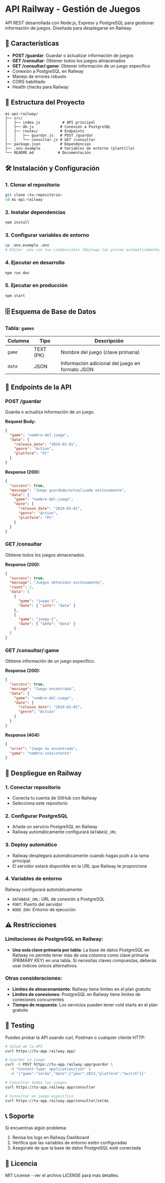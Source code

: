 # API Railway - Gestión de Juegos

API REST desarrollada con Node.js, Express y PostgreSQL para gestionar información de juegos. Diseñada para desplegarse en Railway.

## 🚀 Características

- **POST /guardar**: Guardar o actualizar información de juegos
- **GET /consultar**: Obtener todos los juegos almacenados  
- **GET /consultar/:game**: Obtener información de un juego específico
- Conexión a PostgreSQL en Railway
- Manejo de errores robusto
- CORS habilitado
- Health checks para Railway

## 📁 Estructura del Proyecto

```
mi-api-railway/
├── src/
│   ├── index.js          # API principal
│   ├── db.js            # Conexión a PostgreSQL
│   ├── routes/          # Endpoints
│   │   ├── guardar.js   # POST /guardar
│   │   └── consultar.js # GET /consultar
├── package.json         # Dependencias
├── .env.example         # Variables de entorno (plantilla)
└── README.md           # Documentación
```

## 🛠️ Instalación y Configuración

### 1. Clonar el repositorio
```bash
git clone <tu-repositorio>
cd mi-api-railway
```

### 2. Instalar dependencias
```bash
npm install
```

### 3. Configurar variables de entorno
```bash
cp .env.example .env
# Editar .env con tus credenciales (Railway las provee automáticamente)
```

### 4. Ejecutar en desarrollo
```bash
npm run dev
```

### 5. Ejecutar en producción
```bash
npm start
```

## 🗄️ Esquema de Base de Datos

### Tabla: `games`
| Columna | Tipo | Descripción |
|---------|------|-------------|
| `game` | TEXT (PK) | Nombre del juego (clave primaria) |
| `date` | JSON | Información adicional del juego en formato JSON |

## 📡 Endpoints de la API

### POST /guardar
Guarda o actualiza información de un juego.

**Request Body:**
```json
{
  "game": "nombre-del-juego",
  "date": {
    "release_date": "2024-01-01",
    "genre": "Action",
    "platform": "PC"
  }
}
```

**Response (200):**
```json
{
  "success": true,
  "message": "Juego guardado/actualizado exitosamente",
  "data": {
    "game": "nombre-del-juego",
    "date": {
      "release_date": "2024-01-01",
      "genre": "Action", 
      "platform": "PC"
    }
  }
}
```

### GET /consultar
Obtiene todos los juegos almacenados.

**Response (200):**
```json
{
  "success": true,
  "message": "Juegos obtenidos exitosamente",
  "count": 2,
  "data": [
    {
      "game": "juego-1",
      "date": { "info": "data" }
    },
    {
      "game": "juego-2", 
      "date": { "info": "data" }
    }
  ]
}
```

### GET /consultar/:game
Obtiene información de un juego específico.

**Response (200):**
```json
{
  "success": true,
  "message": "Juego encontrado",
  "data": {
    "game": "nombre-del-juego",
    "date": {
      "release_date": "2024-01-01",
      "genre": "Action"
    }
  }
}
```

**Response (404):**
```json
{
  "error": "Juego no encontrado",
  "game": "nombre-inexistente"
}
```

## 🚂 Despliegue en Railway

### 1. Conectar repositorio
- Conecta tu cuenta de GitHub con Railway
- Selecciona este repositorio

### 2. Configurar PostgreSQL
- Añade un servicio PostgreSQL en Railway
- Railway automáticamente configurará `DATABASE_URL`

### 3. Deploy automático
- Railway desplegará automáticamente cuando hagas push a la rama principal
- El servidor estará disponible en la URL que Railway te proporcione

### 4. Variables de entorno
Railway configurará automáticamente:
- `DATABASE_URL`: URL de conexión a PostgreSQL
- `PORT`: Puerto del servidor
- `NODE_ENV`: Entorno de ejecución

## ⚠️ Restricciones

### Limitaciones de PostgreSQL en Railway:
- **Una sola clave primaria por tabla**: La base de datos PostgreSQL en Railway no permite tener más de una columna como clave primaria (PRIMARY KEY) en una tabla. Si necesitas claves compuestas, deberás usar índices únicos alternativos.

### Otras consideraciones:
- **Límites de almacenamiento**: Railway tiene límites en el plan gratuito
- **Límites de conexiones**: PostgreSQL en Railway tiene límites de conexiones concurrentes
- **Tiempo de respuesta**: Los servicios pueden tener cold starts en el plan gratuito

## 🧪 Testing

Puedes probar la API usando curl, Postman o cualquier cliente HTTP:

```bash
# Salud de la API
curl https://tu-app.railway.app/

# Guardar un juego
curl -X POST https://tu-app.railway.app/guardar \
  -H "Content-Type: application/json" \
  -d '{"game":"zelda","date":{"year":2023,"platform":"Switch"}}'

# Consultar todos los juegos
curl https://tu-app.railway.app/consultar

# Consultar un juego específico
curl https://tu-app.railway.app/consultar/zelda
```

## 📞 Soporte

Si encuentras algún problema:
1. Revisa los logs en Railway Dashboard
2. Verifica que las variables de entorno estén configuradas
3. Asegúrate de que la base de datos PostgreSQL esté conectada

## 📄 Licencia

MIT License - ver el archivo LICENSE para más detalles.
